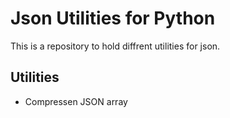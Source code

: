 # Json Utilities for Python

This is a repository to hold diffrent utilities for json.

## Utilities

- Compressen JSON array
